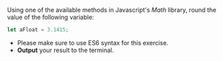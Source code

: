Using one of the available methods in Javascript's _Math_ library, round the value of the following variable:

```js
let aFloat = 3.1415;
```
- Please make sure to use ES6 syntax for this exercise.
- **Output** your result to the terminal.